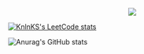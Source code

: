 <p align="center" width="100%">
  <img src="https://user-images.githubusercontent.com/45741682/208001013-3b699694-cc47-4cd9-a6cf-bf628eb34274.gif" />
</p>

[![KnlnKS's LeetCode stats](https://leetcode-stats-six.vercel.app/?username=S4vyss&theme=dark)](https://github.com/KnlnKS/leetcode-stats)

![Anurag's GitHub stats](https://github-readme-stats.vercel.app/api?username=S4vyss&show_icons=true&theme=merko)
